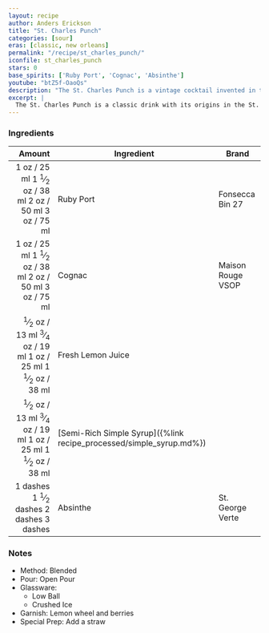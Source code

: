 ```yaml
---
layout: recipe
author: Anders Erickson
title: "St. Charles Punch"
categories: [sour]
eras: [classic, new orleans]
permalink: "/recipe/st_charles_punch/"
iconfile: st_charles_punch
stars: 0
base_spirits: ['Ruby Port', 'Cognac', 'Absinthe']
youtube: "btZ5f-OaoQs"
description: "The St. Charles Punch is a vintage cocktail invented in the St. Charles Hotel in New Orleans. This classic drink is noted for its &#34;randy&#34; combination of port and brandy, balanced by the tartness of fresh lemon and a hint of syrup."
excerpt: |
  The St. Charles Punch is a classic drink with its origins in the St. Charles Hotel in New Orleans some time in the 19th century. This version is an adaptation from  Jerry Thomas's 1862 The Bar-Tenders Guide. The guide's modern adaptation features a classic port and brandy combination, which it refers to as a &#34;randy&#34;. The recipe balances the richness of tawny port and cognac with the tartness of fresh lemon juice and a touch of syrup. This creates a drink that is both well-balanced and historically significant, reflecting the timeless appeal of a well-crafted vintage cocktail.
---
```


### Ingredients

| Amount | Ingredient                                                | Brand             |
| -----: | --------------------------------------------------------- | ----------------- |
|   <span class="onex active">1 oz  / 25 ml</span> <span class="onehalfx">1 <sup>1</sup>&frasl;<sub>2</sub> oz  / 38 ml</span> <span class="twox">2 oz  / 50 ml</span> <span class="threex">3 oz  / 75 ml</span>| Ruby Port                                                 | Fonsecca Bin 27   |
|   <span class="onex active">1 oz  / 25 ml</span> <span class="onehalfx">1 <sup>1</sup>&frasl;<sub>2</sub> oz  / 38 ml</span> <span class="twox">2 oz  / 50 ml</span> <span class="threex">3 oz  / 75 ml</span>| Cognac                                                    | Maison Rouge VSOP |
| <span class="onex active"> <sup>1</sup>&frasl;<sub>2</sub> oz  / 13 ml</span> <span class="onehalfx"> <sup>3</sup>&frasl;<sub>4</sub> oz  / 19 ml</span> <span class="twox">1 oz  / 25 ml</span> <span class="threex">1 <sup>1</sup>&frasl;<sub>2</sub> oz  / 38 ml</span>| Fresh Lemon Juice                                         |
| <span class="onex active"> <sup>1</sup>&frasl;<sub>2</sub> oz  / 13 ml</span> <span class="onehalfx"> <sup>3</sup>&frasl;<sub>4</sub> oz  / 19 ml</span> <span class="twox">1 oz  / 25 ml</span> <span class="threex">1 <sup>1</sup>&frasl;<sub>2</sub> oz  / 38 ml</span>| [Semi-Rich Simple Syrup]({%link recipe_processed/simple_syrup.md%}) |
| <span class="onex active">1 dashes</span> <span class="onehalfx">1 <sup>1</sup>&frasl;<sub>2</sub> dashes</span> <span class="twox">2 dashes</span> <span class="threex">3 dashes</span>| Absinthe                                                  | St. George Verte  |

### Notes

- Method: Blended
- Pour: Open Pour
- Glassware:
  - Low Ball
  - Crushed Ice
- Garnish: Lemon wheel and berries
- Special Prep: Add a straw

    
<script type="application/ld+json">
{
  "@context": "https://schema.org",
  "@type": "Recipe",
  "author": {
    "@type": "Person",
    "name": "{{ page.author }}"
    },
  "image": "{%- for page in page.categories limit: 1 %}{% assign cat = site.data.categories | where: "slug", page | first %}{{ site.url }}{{ site.baseurl}}/assets/images/category_{{cat.slug}}.svg{% endfor -%}",
  "description": "{{ page.excerpt | strip_html | replace: '"', "'" }}",
  "recipeIngredient": [
  "1 oz Ruby Port",
  "1 oz Cognac ",
  "0.5 oz Fresh Lemon Juice",
  "0.5 oz Semi-Rich Simple Syrup",
  "1 dash Absinthe "
    ],
  "name": "{{ page.title }}",
  "recipeInstructions": [
    {
      "@type": "HowToStep",
      "text": "- Method: Blended"
    },
    {
      "@type": "HowToStep",
      "text": "- Pour: Open Pour"
    },
    {
      "@type": "HowToStep",
      "text": "- Glassware:"
    },
    {
      "@type": "HowToStep",
      "text": "  - Low Ball"
    },
    {
      "@type": "HowToStep",
      "text": "  - Crushed Ice"
    },
    {
      "@type": "HowToStep",
      "text": "- Garnish: Lemon wheel and berries"
    },
    {
      "@type": "HowToStep",
      "text": "- Special Prep: Add a straw"
    }
    ],
  "recipeYield": "1 cocktail",
  "recipeCategory": "cocktail",
  {% if page.stars and site.data.ratings[page.iconfile].ratings -%}"aggregateRating": {
   "@type": "AggregateRating",
   "ratingValue": "{%- include stars_metadata.html %}",
   "bestRating": "5",
   "reviewCount": "2"},{%- endif %}
  "recipeCuisine": "global",
  "prepTime": "PT20M",
  "cookTime": "PT15S",
  "keywords": "{{ page.title }}, cocktail, {{ page.eras }}, {%- include category_metadata.html -%}, {%- include spirits_metadata.html -%}"
}
</script>

    